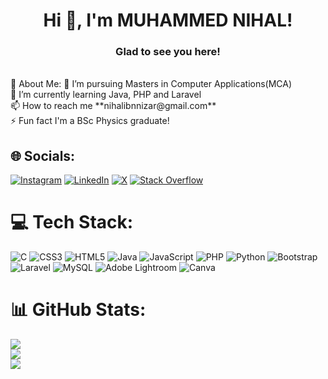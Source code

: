 <h1 align="center">Hi 👋, I'm MUHAMMED NIHAL!</h1>
<h3 align="center">Glad to see you here!</h3
<br>
<br>
 💫 About Me:
🔭 I’m pursuing Masters in Computer Applications(MCA) <br>🌱 I’m currently learning Java, PHP and Laravel<br>📫 How to reach me **nihalibnnizar@gmail.com** <br>⚡ Fun fact I'm a BSc Physics graduate!


## 🌐 Socials:
[![Instagram](https://img.shields.io/badge/Instagram-%23E4405F.svg?logo=Instagram&logoColor=white)](https://instagram.com/_._.nihal) [![LinkedIn](https://img.shields.io/badge/LinkedIn-%230077B5.svg?logo=linkedin&logoColor=white)](https://linkedin.com/in/nihalibnnizar@gmail.com)  [![X](https://img.shields.io/badge/X-black.svg?logo=X&logoColor=white)](https://x.com/NihalIbnNizar1) [![Stack Overflow](https://img.shields.io/badge/-Stackoverflow-FE7A16?logo=stack-overflow&logoColor=white)](https://stackoverflow.com/users/22455341)

# 💻 Tech Stack:
![C](https://img.shields.io/badge/c-%2300599C.svg?style=for-the-badge&logo=c&logoColor=white) ![CSS3](https://img.shields.io/badge/css3-%231572B6.svg?style=for-the-badge&logo=css3&logoColor=white) ![HTML5](https://img.shields.io/badge/html5-%23E34F26.svg?style=for-the-badge&logo=html5&logoColor=white) ![Java](https://img.shields.io/badge/java-%23ED8B00.svg?style=for-the-badge&logo=openjdk&logoColor=white) ![JavaScript](https://img.shields.io/badge/javascript-%23323330.svg?style=for-the-badge&logo=javascript&logoColor=%23F7DF1E) ![PHP](https://img.shields.io/badge/php-%23777BB4.svg?style=for-the-badge&logo=php&logoColor=white) ![Python](https://img.shields.io/badge/python-3670A0?style=for-the-badge&logo=python&logoColor=ffdd54) ![Bootstrap](https://img.shields.io/badge/bootstrap-%238511FA.svg?style=for-the-badge&logo=bootstrap&logoColor=white) ![Laravel](https://img.shields.io/badge/laravel-%23FF2D20.svg?style=for-the-badge&logo=laravel&logoColor=white) ![MySQL](https://img.shields.io/badge/mysql-%2300000f.svg?style=for-the-badge&logo=mysql&logoColor=white) ![Adobe Lightroom](https://img.shields.io/badge/Adobe%20Lightroom-31A8FF.svg?style=for-the-badge&logo=Adobe%20Lightroom&logoColor=white) ![Canva](https://img.shields.io/badge/Canva-%2300C4CC.svg?style=for-the-badge&logo=Canva&logoColor=white)
# 📊 GitHub Stats:
![](https://github-readme-stats.vercel.app/api?username=Nihal-IbnNizar&theme=blue-green&hide_border=false&include_all_commits=false&count_private=true)<br/>
![](https://github-readme-streak-stats.herokuapp.com/?user=Nihal-IbnNizar&theme=blue-green&hide_border=false)<br/>
![](https://github-readme-stats.vercel.app/api/top-langs/?username=Nihal-IbnNizar&theme=blue-green&hide_border=false&include_all_commits=false&count_private=true&layout=compact)

<!-- Proudly created with GPRM ( https://gprm.itsvg.in ) -->
